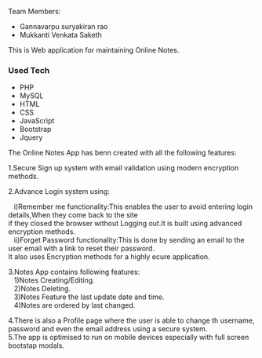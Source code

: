 Team Members:
* Gannavarpu suryakiran rao
* Mukkanti Venkata Saketh 

This is Web application for maintaining Online Notes.

### Used Tech
* PHP
* MySQL
* HTML 
* CSS
* JavaScript
* Bootstrap
* Jquery

The Online Notes App has benn created with all the following features:<br/>

1.Secure Sign up system with email validation using modern encryption methods.<br/>




2.Advance Login system using:<br/>

  &nbsp;&nbsp;&nbsp;i)Remember me functionality:This enables the user to avoid entering login details,When they come back to the site<br/>if they closed the browser without  Logging out.It is built using advanced encryption methods.<br/>
  &nbsp;&nbsp;&nbsp;ii)Forget Password functionality:This is done by sending an email to the user email with a link to reset their password.<br/>
  It also uses Encryption methods for a highly ecure application.<br/>


3.Notes App contains following features:<br/>
  &nbsp;&nbsp;&nbsp;1)Notes Creating/Editing.<br/>
  &nbsp;&nbsp;&nbsp;2)Notes Deleting.<br/>
  &nbsp;&nbsp;&nbsp;3)Notes Feature the last update date and time.<br/>
  &nbsp;&nbsp;&nbsp;4)Notes are ordered by last changed.<br/>

4.There is also a Profile page where the user is able to change th username, password and even the email address using a secure system.<br/>
5.The app is optimised to run on mobile devices especially with full screen bootstap modals.<br/>
